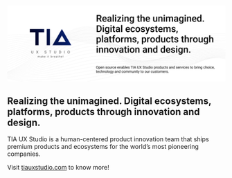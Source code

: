 ![Open Source at TIA UX Studio](https://github.com/tiauxstudio/.github/blob/main/images/open-at-tiauxstudio.png) 

## Realizing the unimagined. Digital ecosystems, platforms, products through innovation and design.

TIA UX Studio is a human-centered product innovation team that ships premium products and ecosystems for the world’s most pioneering companies.

Visit [tiauxstudio.com](https://tiauxstudio.com) to know more!
